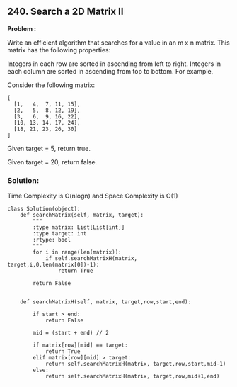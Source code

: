 ## 240. Search a 2D Matrix II

**Problem :**

Write an efficient algorithm that searches for a value in an m x n matrix. This matrix has the following properties:

Integers in each row are sorted in ascending from left to right.
Integers in each column are sorted in ascending from top to bottom.
For example,

Consider the following matrix:
```
[
  [1,   4,  7, 11, 15],
  [2,   5,  8, 12, 19],
  [3,   6,  9, 16, 22],
  [10, 13, 14, 17, 24],
  [18, 21, 23, 26, 30]
]
```
Given target = 5, return true.

Given target = 20, return false.

### Solution:

Time Complexity is O(nlogn) and Space Complexity is O(1)

```
class Solution(object):
    def searchMatrix(self, matrix, target):
        """
        :type matrix: List[List[int]]
        :type target: int
        :rtype: bool
        """
        for i in range(len(matrix)):
            if self.searchMatrixH(matrix, target,i,0,len(matrix[0])-1):
                return True
        
        return False
    
    
    def searchMatrixH(self, matrix, target,row,start,end):
        
        if start > end:
            return False
        
        mid = (start + end) // 2
        
        if matrix[row][mid] == target:
            return True
        elif matrix[row][mid] > target:
            return self.searchMatrixH(matrix, target,row,start,mid-1)
        else:
            return self.searchMatrixH(matrix, target,row,mid+1,end)
```
